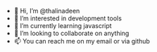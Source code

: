 - 👋 Hi, I’m @thalinadeen
- 👀 I’m interested in development tools
- 🌱 I’m currently learning javascript
- 💞️ I’m looking to collaborate on anything
- 📫 You can reach me on my email or via github

<!---
thalinadeen/thalinadeen is a ✨ special ✨ repository because its `README.md` (this file) appears on your GitHub profile.
You can click the Preview link to take a look at your changes.
--->
